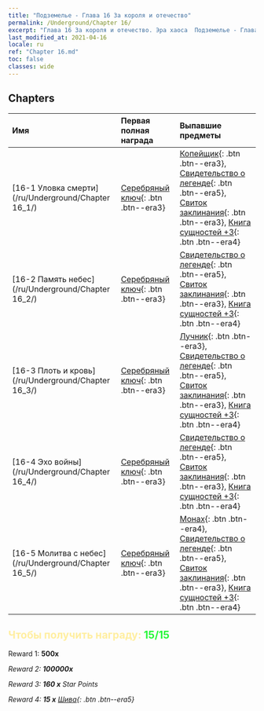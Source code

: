 ```yaml
---
title: "Подземелье - Глава 16 За короля и отечество"
permalink: /Underground/Chapter 16/
excerpt: "Глава 16 За короля и отечество. Эра хаоса  Подземелье - Глава 16. За короля и отечество"
last_modified_at: 2021-04-16
locale: ru
ref: "Chapter 16.md"
toc: false
classes: wide
---
```


## Chapters

  | Имя |  Первая полная награда | Выпавшие предметы |
  |:------------|:------------|:------------| 
  | [16-1 Уловка смерти](/ru/Underground/Chapter 16_1/) | [Серебряный ключ](/ru/Items/con_693/){: .btn .btn--era3} | [Копейщик](/ru/Items/unt_190/){: .btn .btn--era3}, [Свидетельство о легенде](/ru/Items/mat_67/){: .btn .btn--era5}, [Свиток заклинания](/ru/Items/con_694/){: .btn .btn--era3}, [Книга сущностей +3](/ru/Items/mat_60/){: .btn .btn--era4} |
  | [16-2 Память небес](/ru/Underground/Chapter 16_2/) | [Серебряный ключ](/ru/Items/con_693/){: .btn .btn--era3} | [Свидетельство о легенде](/ru/Items/mat_67/){: .btn .btn--era5}, [Свиток заклинания](/ru/Items/con_694/){: .btn .btn--era3}, [Книга сущностей +3](/ru/Items/mat_60/){: .btn .btn--era4} |
  | [16-3 Плоть и кровь](/ru/Underground/Chapter 16_3/) | [Серебряный ключ](/ru/Items/con_693/){: .btn .btn--era3} | [Лучник](/ru/Items/unt_191/){: .btn .btn--era3}, [Свидетельство о легенде](/ru/Items/mat_67/){: .btn .btn--era5}, [Свиток заклинания](/ru/Items/con_694/){: .btn .btn--era3}, [Книга сущностей +3](/ru/Items/mat_60/){: .btn .btn--era4} |
  | [16-4 Эхо войны](/ru/Underground/Chapter 16_4/) | [Серебряный ключ](/ru/Items/con_693/){: .btn .btn--era3} | [Свидетельство о легенде](/ru/Items/mat_67/){: .btn .btn--era5}, [Свиток заклинания](/ru/Items/con_694/){: .btn .btn--era3}, [Книга сущностей +3](/ru/Items/mat_60/){: .btn .btn--era4} |
  | [16-5 Молитва с небес](/ru/Underground/Chapter 16_5/) | [Серебряный ключ](/ru/Items/con_693/){: .btn .btn--era3} | [Монах](/ru/Items/unt_194/){: .btn .btn--era4}, [Свидетельство о легенде](/ru/Items/mat_67/){: .btn .btn--era5}, [Свиток заклинания](/ru/Items/con_694/){: .btn .btn--era3}, [Книга сущностей +3](/ru/Items/mat_60/){: .btn .btn--era4} |


## <span style="color: #ffeea0">Чтобы получить награду: </span><span style="color: #27f73a">15/15</span>

 Reward 1:  **500x** <i class="fas fa-gem"/>

 Reward 2:  **100000x** <i class="fas fa-coins"/>

 Reward 3: **160 x** Star Points

 Reward 4: **15 x** [Шива](/ru/Items/her_376/){: .btn .btn--era5}

